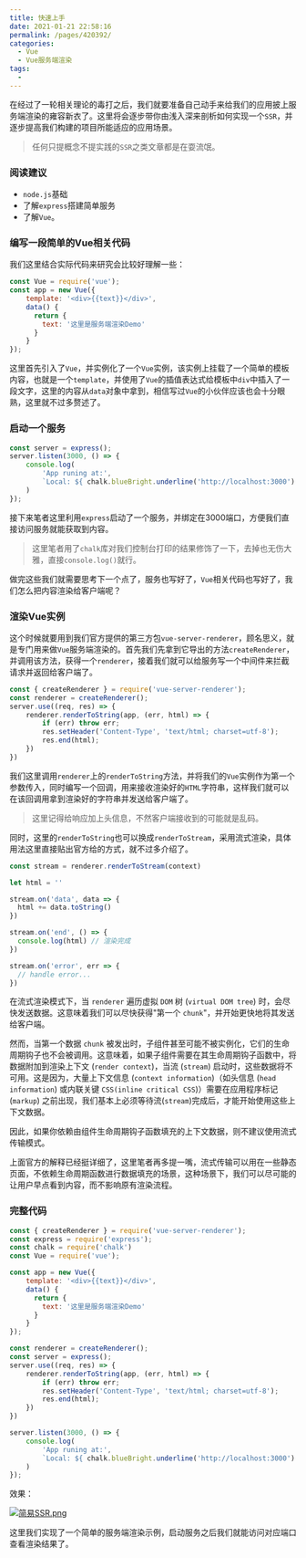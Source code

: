 ```yaml
---
title: 快速上手
date: 2021-01-21 22:58:16
permalink: /pages/420392/
categories:
  - Vue
  - Vue服务端渲染
tags:
  - 
---
```


在经过了一轮相关理论的毒打之后，我们就要准备自己动手来给我们的应用披上服务端渲染的雍容新衣了。这里将会逐步带你由浅入深来剖析如何实现一个`SSR`，并逐步提高我们构建的项目所能适应的应用场景。

> 任何只提概念不提实践的`SSR`之类文章都是在耍流氓。

### 阅读建议

- `node.js`基础
- 了解`express`搭建简单服务
- 了解`Vue`。

### 编写一段简单的Vue相关代码

我们这里结合实际代码来研究会比较好理解一些：

```js
const Vue = require('vue');
const app = new Vue({
    template: '<div>{{text}}</div>',
    data() {
      return {
        text: '这里是服务端渲染Demo'
      }
    }
});
```

这里首先引入了`Vue`，并实例化了一个`Vue`实例，该实例上挂载了一个简单的模板内容，也就是一个`template`，并使用了`Vue`的插值表达式给模板中`div`中插入了一段文字，这里的内容从`data`对象中拿到，相信写过`Vue`的小伙伴应该也会十分眼熟，这里就不过多赘述了。

### 启动一个服务

```js
const server = express();
server.listen(3000, () => {
    console.log(
        'App runing at:',
        `Local: ${ chalk.blueBright.underline('http://localhost:3000') }`
    )
});
```

接下来笔者这里利用`express`启动了一个服务，并绑定在3000端口，方便我们直接访问服务就能获取到内容。
> 这里笔者用了`chalk`库对我们控制台打印的结果修饰了一下，去掉也无伤大雅，直接`console.log()`就行。

做完这些我们就需要思考下一个点了，服务也写好了，`Vue`相关代码也写好了，我们怎么把内容渲染给客户端呢？

### 渲染Vue实例
这个时候就要用到我们官方提供的第三方包`vue-server-renderer`，顾名思义，就是专门用来做`Vue`服务端渲染的。首先我们先拿到它导出的方法`createRenderer`，并调用该方法，获得一个`renderer`，接着我们就可以给服务写一个中间件来拦截请求并返回给客户端了。

```js
const { createRenderer } = require('vue-server-renderer');
const renderer = createRenderer();
server.use((req, res) => {
    renderer.renderToString(app, (err, html) => {
        if (err) throw err;
        res.setHeader('Content-Type', 'text/html; charset=utf-8');
        res.end(html);
    })
})
```
我们这里调用`renderer`上的`renderToString`方法，并将我们的`Vue`实例作为第一个参数传入，同时编写一个回调，用来接收渲染好的`HTML`字符串，这样我们就可以在该回调用拿到渲染好的字符串并发送给客户端了。

> 这里记得给响应加上头信息，不然客户端接收到的可能就是乱码。

同时，这里的`renderToString`也可以换成`renderToStream`，采用流式渲染，具体用法这里直接贴出官方给的方式，就不过多介绍了。
```js
const stream = renderer.renderToStream(context)

let html = ''

stream.on('data', data => {
  html += data.toString()
})

stream.on('end', () => {
  console.log(html) // 渲染完成
})

stream.on('error', err => {
  // handle error...
})
```
在流式渲染模式下，当 `renderer` 遍历虚拟 `DOM` 树 (`virtual DOM tree`) 时，会尽快发送数据。这意味着我们可以尽快获得"第一个 `chunk`"，并开始更快地将其发送给客户端。

然而，当第一个数据 `chunk` 被发出时，子组件甚至可能不被实例化，它们的生命周期钩子也不会被调用。这意味着，如果子组件需要在其生命周期钩子函数中，将数据附加到渲染上下文 (`render context`)，当流 (`stream`) 启动时，这些数据将不可用。这是因为，大量上下文信息 (`context information`)（如头信息 (`head information`) 或内联关键 `CSS(inline critical CSS`)）需要在应用程序标记 (`markup`) 之前出现，我们基本上必须等待流(`stream`)完成后，才能开始使用这些上下文数据。

因此，如果你依赖由组件生命周期钩子函数填充的上下文数据，则不建议使用流式传输模式。

上面官方的解释已经挺详细了，这里笔者再多提一嘴，流式传输可以用在一些静态页面，不依赖生命周期函数进行数据填充的场景，这种场景下，我们可以尽可能的让用户早点看到内容，而不影响原有渲染流程。

### 完整代码

```js
const { createRenderer } = require('vue-server-renderer');
const express = require('express');
const chalk = require('chalk')
const Vue = require('vue');

const app = new Vue({
    template: '<div>{{text}}</div>',
    data() {
      return {
        text: '这里是服务端渲染Demo'
      }
    }
});

const renderer = createRenderer();
const server = express();
server.use((req, res) => {
    renderer.renderToString(app, (err, html) => {
        if (err) throw err;
        res.setHeader('Content-Type', 'text/html; charset=utf-8');
        res.end(html);
    })
})

server.listen(3000, () => {
    console.log(
        'App runing at:',
        `Local: ${ chalk.blueBright.underline('http://localhost:3000') }`
    )
});
```

效果：

[![简易SSR.png](https://s3.ax1x.com/2021/01/24/sHXB0f.png)](https://imgchr.com/i/sHXB0f)

这里我们实现了一个简单的服务端渲染示例，启动服务之后我们就能访问对应端口查看渲染结果了。